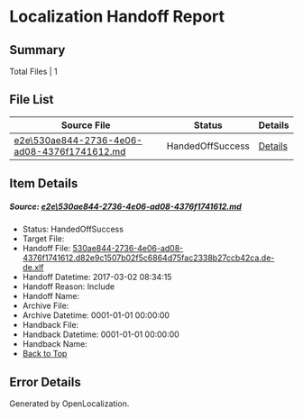 # <a name='report-top'></a> Localization Handoff Report

## Summary
 Total Files | 1

## File List
 Source File | Status | Details 
 ----------- | ------ | ------- 
 [e2e\530ae844-2736-4e06-ad08-4376f1741612.md](https://github.com/OpenLocalizationTestOrg/ol-test4/blob/1d1435f535be3bb9c47a84f8bd75f5e6398ef463/e2e/530ae844-2736-4e06-ad08-4376f1741612.md) | HandedOffSuccess | [Details](#10a1c7f062ed43501d1dd3739d741e0817df54f66)

## Item Details
##### <a name='10a1c7f062ed43501d1dd3739d741e0817df54f66'></a> Source: [e2e\530ae844-2736-4e06-ad08-4376f1741612.md](https://github.com/OpenLocalizationTestOrg/ol-test4/blob/1d1435f535be3bb9c47a84f8bd75f5e6398ef463/e2e/530ae844-2736-4e06-ad08-4376f1741612.md)
* Status: HandedOffSuccess
* Target File: 
* Handoff File: [530ae844-2736-4e06-ad08-4376f1741612.d82e9c1507b02f5c6864d75fac2338b27ccb42ca.de-de.xlf](https://github.com/OpenLocalizationTestOrg/ol-test4-handoff/blob/e6cc688309b5cb608b3abec2b785dbe3a0a9288e/ol-handoff/OpenLocalizationTestOrg/ol-test4-dede/xinjiang/ht/530ae844-2736-4e06-ad08-4376f1741612.d82e9c1507b02f5c6864d75fac2338b27ccb42ca.de-de.xlf)
* Handoff Datetime: 2017-03-02 08:34:15
* Handoff Reason: Include
* Handoff Name: 
* Archive File: 
* Archive Datetime: 0001-01-01 00:00:00
* Handback File: 
* Handback Datetime: 0001-01-01 00:00:00
* Handback Name: 
* [Back to Top](#report-top)


## Error Details

Generated by OpenLocalization.
